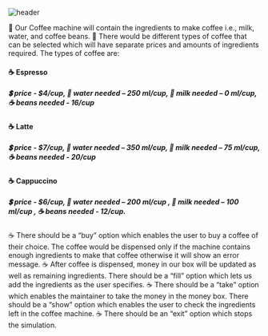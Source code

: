 ![header](https://github.com/Sowndarya9920/CoffeeMachineSimulator/assets/112794922/073a3bad-38e0-461e-94c2-feceec328805)

:hotel: Our Coffee machine will contain the ingredients to make coffee i.e., milk, water, and coffee beans. 
:hotel: There would be different types of coffee that can be selected which will have separate prices and amounts of ingredients required. The types of coffee are:

#### :coffee: Espresso
##### :heavy_dollar_sign: price - $4/cup, :potable_water: water needed – 250 ml/cup, :milk_glass: milk needed – 0 ml/cup, :coffee: beans needed - 16/cup
#### :coffee: Latte
##### :heavy_dollar_sign: price - $7/cup, :potable_water: water needed – 350 ml/cup, :milk_glass: milk needed – 75 ml/cup,  :coffee: beans needed - 20/cup
#### :coffee: Cappuccino
##### :heavy_dollar_sign: price - $6/cup, :potable_water: water needed – 200 ml/cup , :milk_glass: milk needed – 100 ml/cup , :coffee: beans needed - 12/cup. 

:coffee: There should be a “buy” option which enables the user to buy a coffee of their choice. The coffee would be dispensed only if 
the machine contains enough ingredients to make that coffee otherwise it will show an error message. 
:coffee: After coffee is dispensed, money in our box will be updated as well as remaining ingredients. There should be a “fill” 
option which lets us add the ingredients as the user specifies. 
:coffee: There should be a “take” option which enables the maintainer to take the money in the money box. There should be a “show” 
option which enables the user to check the ingredients left in the coffee machine. 
 :coffee: There should be an “exit” option which stops the simulation.



